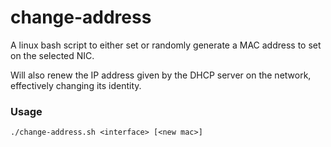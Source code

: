 # change-address

A linux bash script to either set or randomly generate a MAC address to set
on the selected NIC.

Will also renew the IP address given by the DHCP server on the network,
effectively changing its identity.

### Usage

```
./change-address.sh <interface> [<new mac>]
```
